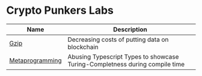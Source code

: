 # Crypto Punkers Labs

| Name                               | Description                                                                 |
| ---------------------------------- | --------------------------------------------------------------------------- |
| [Gzip](/gzip)                      | Decreasing costs of putting data on blockchain                              |
| [Metaprogramming](metaprogramming) | Abusing Typescript Types to showcase Turing-Completness during compile time |

